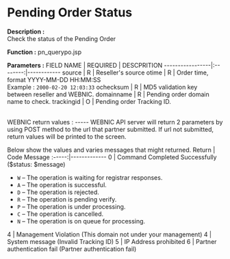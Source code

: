 # Pending Order Status

**Description :**  <br>
Check the status of the Pending Order

**Function :** pn_querypo.jsp

**Parameters :** 
FIELD NAME | REQUIRED | DESCPRITION
-----------------|:--------:|------------
source | R | Reseller's source
otime | R | Order time, format YYYY-MM-DD HH:MM:SS <br> Example : `2000-02-20 12:03:33`
ochecksum | R | MD5 validation key between reseller and WEBNIC.
domainname | R | Pending order domain name to check.
trackingid | O | Pending order Tracking ID.

<br>
WEBNIC return values :
-----
WEBNIC API server will return 2 parameters by using POST method to the url that partner submitted. If url not submitted, return values will be printed to the screen.

Below show the values and varies messages that might returned.
Return | Code Message
:-----:|-------------
0 | Command Completed Successfully (\$status: $message)<ul><li>`W` – The operation is waiting for registrar responses.</li><li>`A` – The operation is successful.</li><li>`D` – The operation is rejected.</li><li>`R` – The operation is pending verify.</li><li>`P` – The operation is under processing.</li><li>`C` – The operation is cancelled.</li><li>`N` – The operation is on queue for processing.</li></ul>
4 | Management Violation (This domain not under your management)
4 | System message (Invalid Tracking ID)
5 | IP Address prohibited
6 | Partner authentication fail (Partner authentication fail)